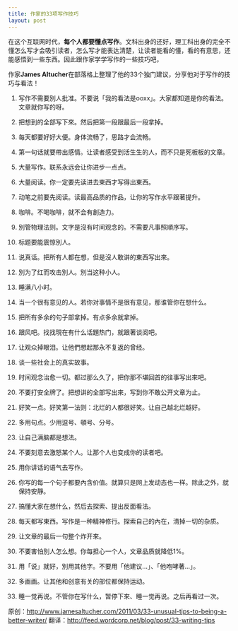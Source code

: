 ```yaml
---
title: 作家的33项写作技巧
layout: post
---
```


在这个互联网时代，**每个人都要懂点写作**。文科出身的还好，理工科出身的完全不懂怎么写才会吸引读者，怎么写才能表达清楚，让读者能看的懂，看的有意思，还能感悟到一些东西。因此跟作家学学写作的一些技巧吧，

作家**James Altucher**在部落格上整理了他的33个独门建议，分享他对于写作的技巧与看法！

1. 写作不需要別人批准。不要说「我的看法是ooxx」。大家都知道是你的看法。文章就你写的呀。

2. 把想到的全部写下來。然后把第一段跟最后一段拿掉。

3. 每天都要好好大便。身体流畅了，思路才会流畅。

4. 第一句话就要帶出感情。让读者感受到活生生的人，而不只是死板板的文章。

5. 大量写作。联系永远会让你进步一点点。

6. 大量阅读。你一定要先读进去東西才写得出東西。

7. 动笔之前要先阅读。读最高品质的作品，让你的写作水平跟著提升。

8. 咖啡。不喝咖啡，就不会有創造力。

9. 別管物理法则。文字是沒有时间观念的。不需要凡事照順序写。

10. 标题要能震惊別人。

11. 说真话。把所有人都在想，但是沒人敢讲的東西写出來。

12. 別为了红而攻击別人。別当这种小人。

13. 睡满八小时。

14. 当一个很有意见的人。若你对事情不是很有意见，那谁管你在想什么。

15. 把所有多余的句子部拿掉。有点多余就拿掉。

16. 跟风吧。找找現在有什么话題热门，就跟著谈阅吧。

17. 让观众掉眼泪。让他們想起那永不复返的曾经。

18. 谈一些社会上的真实故事。

19. 时间观念治愈一切。都过那么久了，把你那不堪回首的往事写出來吧。

20. 不要打安全牌了。把想讲的全部写出來，写到你不敢公开文章为止。

21. 好笑一点。好笑第一法则：北烂的人都很好笑。让自己越北烂越好。

22. 多用句点。少用逗号、頓号、分号。

23. 让自己满脑都是想法。

24. 不要刻意去激怒某个人。让那个人也变成你的读者吧。

25. 用你讲话的语气去写作。

26. 你写的每一个句子都要內含价值。就算只是网上发动态也一样。除此之外，就保持安靜。

27. 搞懂大家在想什么，然后去探索、提出反面看法。

28. 每天都写東西。写作是一种精神修行。探索自己的內在，清掉一切的杂质。

29. 让文章的最后一句整个炸开來。

30. 不要害怕別人怎么想。你每担心一个人，文章品质就降低1%。

31. 用「说」就好，別用其他字。不要用「他建议...」、「他咆哮著...」。

32. 多画画。让其他和创意有关的部位都保持运动。

33. 睡一觉再说。不管你在写什么，暂停下來、睡一觉再说。之后再看过一次。

原创：http://www.jamesaltucher.com/2011/03/33-unusual-tips-to-being-a-better-writer/
翻译：http://feed.wordcorp.net/blog/post/33-writing-tips